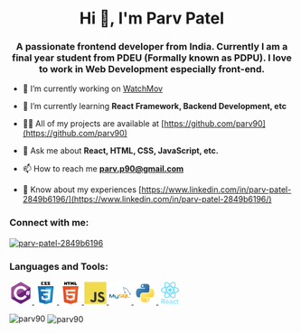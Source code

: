 <h1 align="center">Hi 👋, I'm Parv Patel</h1>
<h3 align="center">A passionate frontend developer from India. Currently I am a final year student from PDEU (Formally known as PDPU). I love to work in Web Development especially front-end.</h3>

- 🔭 I’m currently working on [WatchMov](https://github.com/parv90/WatchMov.git.io)

- 🌱 I’m currently learning **React Framework, Backend Development, etc**

- 👨‍💻 All of my projects are available at [https://github.com/parv90](https://github.com/parv90)

- 💬 Ask me about **React, HTML, CSS, JavaScript, etc.**

- 📫 How to reach me **parv.p90@gmail.com**

- 📄 Know about my experiences [https://www.linkedin.com/in/parv-patel-2849b6196/](https://www.linkedin.com/in/parv-patel-2849b6196/)

<h3 align="left">Connect with me:</h3>
<p align="left">
<a href="https://linkedin.com/in/parv-patel-2849b6196" target="blank"><img align="center" src="https://raw.githubusercontent.com/rahuldkjain/github-profile-readme-generator/master/src/images/icons/Social/linked-in-alt.svg" alt="parv-patel-2849b6196" height="30" width="40" /></a>
</p>

<h3 align="left">Languages and Tools:</h3>
<p align="left"> <a href="https://www.w3schools.com/cs/" target="_blank" rel="noreferrer"> <img src="https://raw.githubusercontent.com/devicons/devicon/master/icons/csharp/csharp-original.svg" alt="csharp" width="40" height="40"/> </a> <a href="https://www.w3schools.com/css/" target="_blank" rel="noreferrer"> <img src="https://raw.githubusercontent.com/devicons/devicon/master/icons/css3/css3-original-wordmark.svg" alt="css3" width="40" height="40"/> </a> <a href="https://www.w3.org/html/" target="_blank" rel="noreferrer"> <img src="https://raw.githubusercontent.com/devicons/devicon/master/icons/html5/html5-original-wordmark.svg" alt="html5" width="40" height="40"/> </a> <a href="https://developer.mozilla.org/en-US/docs/Web/JavaScript" target="_blank" rel="noreferrer"> <img src="https://raw.githubusercontent.com/devicons/devicon/master/icons/javascript/javascript-original.svg" alt="javascript" width="40" height="40"/> </a> <a href="https://www.mysql.com/" target="_blank" rel="noreferrer"> <img src="https://raw.githubusercontent.com/devicons/devicon/master/icons/mysql/mysql-original-wordmark.svg" alt="mysql" width="40" height="40"/> </a> <a href="https://www.python.org" target="_blank" rel="noreferrer"> <img src="https://raw.githubusercontent.com/devicons/devicon/master/icons/python/python-original.svg" alt="python" width="40" height="40"/> </a> <a href="https://reactjs.org/" target="_blank" rel="noreferrer"> <img src="https://raw.githubusercontent.com/devicons/devicon/master/icons/react/react-original-wordmark.svg" alt="react" width="40" height="40"/> </a> </p>

<p><img align="left" src="https://github-readme-stats.vercel.app/api/top-langs?username=parv90&show_icons=true&locale=en&layout=compact" alt="parv90" /></p>

<p>&nbsp;<img align="center" src="https://github-readme-stats.vercel.app/api?username=parv90&show_icons=true&locale=en" alt="parv90" /></p>
